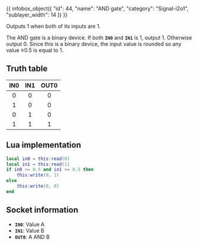 {{ infobox_object({
	"id": 44,
	"name": "AND gate",
	"category": "Signal-i2o1",
	"sublayer_width": 14
}) }}

Outputs 1 when both of its inputs are 1.

The AND gate is a binary device. If both **`IN0`** and **`IN1`** is 1, output 1. Otherwise output 0. Since this is a binary device, the input value is rounded so any value &ge;0.5 is equal to 1.

## Truth table

| IN0 | IN1 | OUT0 |
|:---:|:---:|:----:|
| 0   | 0   | 0    |
| 1   | 0   | 0    |
| 0   | 1   | 0    |
| 1   | 1   | 1    |

## Lua implementation
```lua
local in0 = this:read(0)
local in1 = this:read(1)
if in0 >= 0.5 and in1 >= 0.5 then
	this:write(0, 1)
else
	this:write(0, 0)
end
```

## Socket information
- **`IN0`**: Value A
- **`IN1`**: Value B
- **`OUT0`**: A AND B
